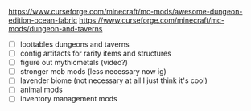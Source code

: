 
https://www.curseforge.com/minecraft/mc-mods/awesome-dungeon-edition-ocean-fabric
https://www.curseforge.com/minecraft/mc-mods/dungeon-and-taverns

- [ ] loottables dungeons and taverns
- [ ] config artifacts for rarity items and structures
- [ ] figure out mythicmetals (video?)
- [ ] stronger mob mods (less necessary now ig)
- [ ] lavender biome (not necessary at all I just think it's cool)
- [ ] animal mods
- [ ] inventory management mods
